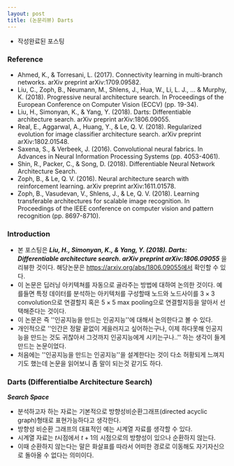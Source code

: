 ```yaml
---
layout: post
title: (논문리뷰) Darts 
---
```

- 작성완료된 포스팅

### Reference
- Ahmed, K., \& Torresani, L. (2017). Connectivity learning in multi-branch networks. arXiv preprint arXiv:1709.09582.
- Liu, C., Zoph, B., Neumann, M., Shlens, J., Hua, W., Li, L. J., ... & Murphy, K. (2018). Progressive neural architecture search. In Proceedings of the European Conference on Computer Vision (ECCV) (pp. 19-34).
- Liu, H., Simonyan, K., \& Yang, Y. (2018). Darts: Differentiable architecture search. arXiv preprint arXiv:1806.09055.
- Real, E., Aggarwal, A., Huang, Y., \& Le, Q. V. (2018). Regularized evolution for image classifier architecture search. arXiv preprint arXiv:1802.01548.
- Saxena, S., \& Verbeek, J. (2016). Convolutional neural fabrics. In Advances in Neural Information Processing Systems (pp. 4053-4061).
- Shin, R., Packer, C., \& Song, D. (2018). Differentiable Neural Network Architecture Search.
- Zoph, B., \& Le, Q. V. (2016). Neural architecture search with reinforcement learning. arXiv preprint arXiv:1611.01578.
- Zoph, B., Vasudevan, V., Shlens, J., \& Le, Q. V. (2018). Learning transferable architectures for scalable image recognition. In Proceedings of the IEEE conference on computer vision and pattern recognition (pp. 8697-8710).

### Introduction 
- 본 포스팅은 ***Liu, H., Simonyan, K., \& Yang, Y. (2018). Darts: Differentiable architecture search. arXiv preprint arXiv:1806.09055*** 을 리뷰한 것이다. 해당논문은 https://arxiv.org/abs/1806.09055에서 확인할 수 있다. 
- 이 논문은 딥러닝 아키텍쳐를 자동으로 골라주는 방법에 대하여 논의한 것이다. 예를들면 특정 데이터를 분석하는 아키텍처를 구성할때 노드와 노드사이를 $3\times 3$ convolution으로 연결할지 혹은 $5 \times 5$ max pooling으로 연결할지등을 알아서 선택해준다는 것이다. 
- 이 논문은 즉 ''인공지능을 만드는 인공지능''에 대해서 논의한다고 볼 수 있다. 
- 개인적으로 ''인간은 정말 끝없이 게을러지고 싶어하는구나, 이제 하다못해 인공지능을 만드는 것도 귀찮아서 그것까지 인공지능에게 시키는구나..'' 하는 생각이 들게 만드는 논문이었다. 
- 처음에는 ''인공지능을 만드는 인공지능''을 설계한다는 것이 다소 허황되게 느껴지기도 했는데 논문을 읽어보니 좀 말이 되는것 같기도 하다. 


### Darts (Differentialbe Architecture Search)

***Search Space***

- 분석하고자 하는 자료는 기본적으로 방향성비순환그래프(directed acyclic graph)형태로 표현가능하다고 생각한다. 
- 방향성 비순환 그래프의 대표적인 예는 시계열 자료를 생각할 수 있다. 
- 시계열 자료는 $t$시점에서 $t+1$의 시점으로의 방향성이 있으나 순환하지 않는다. 
- 이때 순환하지 않는다는 말은 화살표를 따라서 어떠한 경로로 이동해도 자기자신으로 돌아올 수 없다는 의미이다. 

